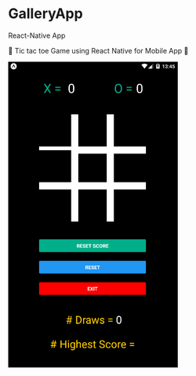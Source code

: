 # GalleryApp
React-Native App


:pizza: Tic tac toe Game using React Native for Mobile App :pizza:

![alt text](./image/TicTacToe.png)
